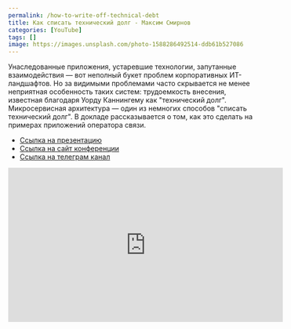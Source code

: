 ```yaml
---
permalink: /how-to-write-off-technical-debt
title: Как списать технический долг - Максим Смирнов
categories: [YouTube]
tags: []
image: https://images.unsplash.com/photo-1588286492514-ddb61b527086
---
```


Унаследованные приложения, устаревшие технологии, запутанные взаимодействия — вот неполный букет проблем корпоративных
ИТ-ландшафтов. Но за видимыми проблемами часто скрывается не менее неприятная особенность таких систем: трудоемкость
внесения, известная благодаря Уорду Каннингему как "технический долг". Микросервисная архитектура — один из немногих
способов "списать технический долг". В докладе рассказывается о том, как это сделать на примерах приложений оператора
связи.

- [Ссылка на презентацию](https://www.dropbox.com/s/psbql8wfdowhmb8/%D0%A1%D0%BC%D0%B8%D1%80%D0%BD%D0%BE%D0%B2%20-%20%D0%9A%D0%B0%D0%BA%20%D1%81%D0%BF%D0%B8%D1%81%D0%B0%D1%82%D1%8C%20%D1%82%D0%B5%D1%85%D0%BD%D0%B8%D1%87%D0%B5%D1%81%D0%BA%D0%B8%D0%B9%20%D0%B4%D0%BE%D0%BB%D0%B3.pdf?dl=0)
- [Ссылка на сайт конференции](https://archdays.ru/)
- [Ссылка на телеграм канал](https://t.me/microservices_ru)

<!--more-->

<iframe width="560" height="315" src="https://www.youtube.com/embed/HRRv82L75wU"
title="YouTube video player" frameborder="0" allow="accelerometer; autoplay; clipboard-write;
encrypted-media; gyroscope; picture-in-picture" allowfullscreen></iframe>
